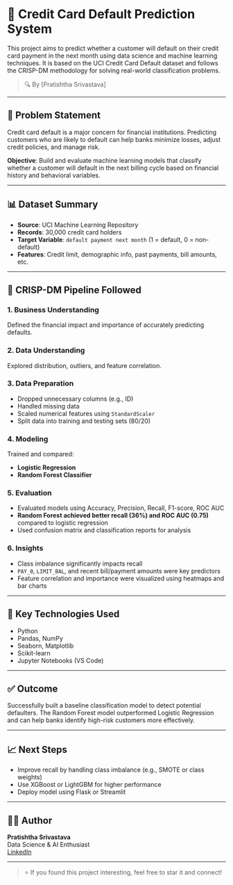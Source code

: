 # 🧠 Credit Card Default Prediction System

This project aims to predict whether a customer will default on their credit card payment in the next month using data science and machine learning techniques. It is based on the UCI Credit Card Default dataset and follows the CRISP-DM methodology for solving real-world classification problems.

> 🔍 By [Pratishtha Srivastava]

---

## 🧩 Problem Statement

Credit card default is a major concern for financial institutions. Predicting customers who are likely to default can help banks minimize losses, adjust credit policies, and manage risk.

**Objective**: Build and evaluate machine learning models that classify whether a customer will default in the next billing cycle based on financial history and behavioral variables.

---

## 📊 Dataset Summary

- **Source**: UCI Machine Learning Repository  
- **Records**: 30,000 credit card holders  
- **Target Variable**: `default payment next month` (1 = default, 0 = non-default)  
- **Features**: Credit limit, demographic info, past payments, bill amounts, etc.

---

## 🧠 CRISP-DM Pipeline Followed

### 1. Business Understanding
Defined the financial impact and importance of accurately predicting defaults.

### 2. Data Understanding
Explored distribution, outliers, and feature correlation.

### 3. Data Preparation
- Dropped unnecessary columns (e.g., ID)
- Handled missing data
- Scaled numerical features using `StandardScaler`
- Split data into training and testing sets (80/20)

### 4. Modeling
Trained and compared:
- **Logistic Regression**  
- **Random Forest Classifier**

### 5. Evaluation
- Evaluated models using Accuracy, Precision, Recall, F1-score, ROC AUC
- **Random Forest achieved better recall (36%) and ROC AUC (0.75)** compared to logistic regression
- Used confusion matrix and classification reports for analysis

### 6. Insights
- Class imbalance significantly impacts recall
- `PAY_0`, `LIMIT_BAL`, and recent bill/payment amounts were key predictors
- Feature correlation and importance were visualized using heatmaps and bar charts

---

## 📌 Key Technologies Used

- Python  
- Pandas, NumPy  
- Seaborn, Matplotlib  
- Scikit-learn  
- Jupyter Notebooks (VS Code)

---

## ✅ Outcome

Successfully built a baseline classification model to detect potential defaulters. The Random Forest model outperformed Logistic Regression and can help banks identify high-risk customers more effectively.

---

## 📈 Next Steps

- Improve recall by handling class imbalance (e.g., SMOTE or class weights)
- Use XGBoost or LightGBM for higher performance
- Deploy model using Flask or Streamlit

---

## 🙋‍♀️ Author

**Pratishtha Srivastava**  
Data Science & AI Enthusiast  
[LinkedIn](https://www.linkedin.com/in/pratishtha-srivastava-3974b5249)

---

> ⭐ If you found this project interesting, feel free to star it and connect!

